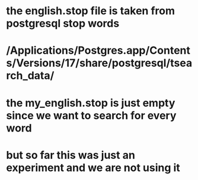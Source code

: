#  the english.stop file is taken from postgresql stop words
# /Applications/Postgres.app/Contents/Versions/17/share/postgresql/tsearch_data/

# the my_english.stop is just empty since we want to search for every word

# but so far this was just an experiment and we are not using it
